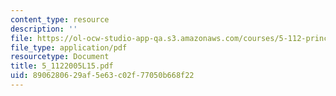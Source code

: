 ```yaml
---
content_type: resource
description: ''
file: https://ol-ocw-studio-app-qa.s3.amazonaws.com/courses/5-112-principles-of-chemical-science-fall-2005/8906280629af5e63c02f77050b668f22_5_1122005L15.pdf
file_type: application/pdf
resourcetype: Document
title: 5_1122005L15.pdf
uid: 89062806-29af-5e63-c02f-77050b668f22
---
```

